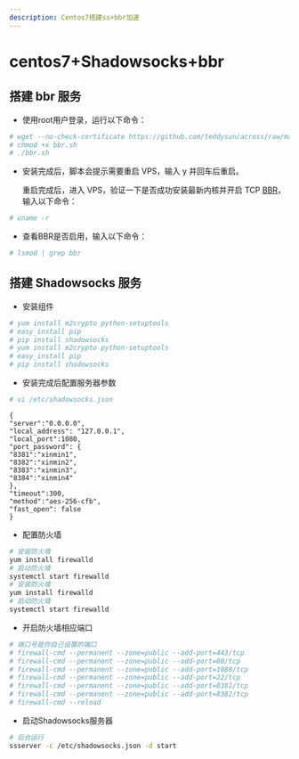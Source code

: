 ```yaml
---
description: Centos7搭建ss+bbr加速
---
```


# centos7+Shadowsocks+bbr

## 搭建 bbr 服务

* 使用root用户登录，运行以下命令：

```bash
# wget --no-check-certificate https://github.com/teddysun/across/raw/master/bbr.sh
# chmod +x bbr.sh
# ./bbr.sh
```

* 安装完成后，脚本会提示需要重启 VPS，输入 y 并回车后重启。

  重启完成后，进入 VPS，验证一下是否成功安装最新内核并开启 TCP [BBR](https://mrhee.com/tag/bbr)，输入以下命令：

```bash
# uname -r
```

* 查看BBR是否启用，输入以下命令：

```bash
# lsmod | grep bbr
```

## 搭建 Shadowsocks 服务

* 安装组件

```bash
# yum install m2crypto python-setuptools
# easy_install pip
# pip install shadowsocks
# yum install m2crypto python-setuptools
# easy_install pip
# pip install shadowsocks
```

* 安装完成后配置服务器参数

```bash
# vi /etc/shadowsocks.json
```

```text
{
"server":"0.0.0.0",
"local_address": "127.0.0.1",
"local_port":1080,
"port_password": {
"8381":"xinmin1",
"8382":"xinmin2",
"8383":"xinmin3",
"8384":"xinmin4"
},
"timeout":300,
"method":"aes-256-cfb",
"fast_open": false
}
```

* 配置防火墙

```bash
# 安装防火墙
yum install firewalld
# 启动防火墙
systemctl start firewalld
# 安装防火墙
yum install firewalld
# 启动防火墙
systemctl start firewalld
```

* 开启防火墙相应端口

```bash
# 端口号是你自己设置的端口
# firewall-cmd --permanent --zone=public --add-port=443/tcp
# firewall-cmd --permanent --zone=public --add-port=80/tcp
# firewall-cmd --permanent --zone=public --add-port=1080/tcp
# firewall-cmd --permanent --zone=public --add-port=22/tcp
# firewall-cmd --permanent --zone=public --add-port=8381/tcp
# firewall-cmd --permanent --zone=public --add-port=8382/tcp
# firewall-cmd --reload
```

* 启动Shadowsocks服务器

```bash
# 后台运行    
ssserver -c /etc/shadowsocks.json -d start
```

